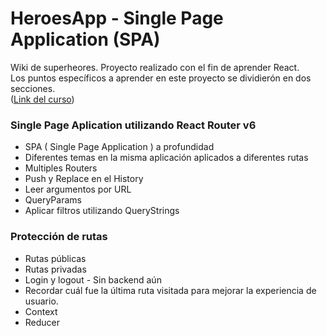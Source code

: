 # HeroesApp - Single Page Application (SPA)

Wiki de superheores. Proyecto realizado con el fin de aprender React.\
Los puntos específicos a aprender en este proyecto se dividierón en dos secciones. \
([Link del curso](https://www.udemy.com/share/103dsU3@_MYCakUBCrf-2-d_TTz07HUjQoxTV6aOHYFDUqWryvwHxyEEYlRAdsOCCMgizazC/))

### Single Page Aplication utilizando React Router v6

- SPA ( Single Page Application ) a profundidad
- Diferentes temas en la misma aplicación aplicados a diferentes rutas
- Multiples Routers
- Push y Replace en el History
- Leer argumentos por URL
- QueryParams
- Aplicar filtros utilizando QueryStrings

### Protección de rutas
- Rutas públicas
- Rutas privadas
- Login y logout - Sin backend aún
- Recordar cuál fue la última ruta visitada para mejorar la experiencia de usuario.
- Context
- Reducer